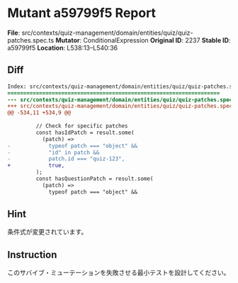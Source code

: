 # Mutant a59799f5 Report

**File**: src/contexts/quiz-management/domain/entities/quiz/quiz-patches.spec.ts
**Mutator**: ConditionalExpression
**Original ID**: 2237
**Stable ID**: a59799f5
**Location**: L538:13–L540:36

## Diff

```diff
Index: src/contexts/quiz-management/domain/entities/quiz/quiz-patches.spec.ts
===================================================================
--- src/contexts/quiz-management/domain/entities/quiz/quiz-patches.spec.ts	original
+++ src/contexts/quiz-management/domain/entities/quiz/quiz-patches.spec.ts	mutated #2237
@@ -534,11 +534,9 @@
 
         // Check for specific patches
         const hasIdPatch = result.some(
           (patch) =>
-            typeof patch === "object" &&
-            "id" in patch &&
-            patch.id === "quiz-123",
+            true,
         );
         const hasQuestionPatch = result.some(
           (patch) =>
             typeof patch === "object" &&
```

## Hint

条件式が変更されています。

## Instruction

このサバイブ・ミューテーションを失敗させる最小テストを設計してください。

